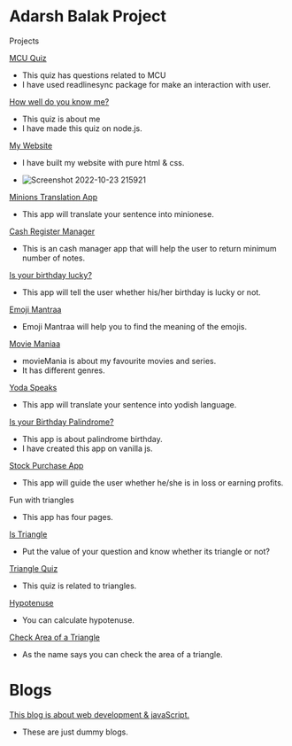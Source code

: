  # Adarsh Balak Project

Projects

[MCU Quiz](https://replit.com/@NamanJain48/MCU-QUIZ#index.js) 

* This quiz has questions related to MCU
* I have used readlinesync package for make an interaction with user.

 [How well do you know me?](https://replit.com/@NamanJain48/namanquiz#index.js) 
 
 * This quiz is about me
* I have made this quiz on node.js.  

[My Website](https://jainnmn.netlify.app/)  

  * I have built my website with pure html & css.
 
 * ![Screenshot 2022-10-23 215921](https://user-images.githubusercontent.com/101793920/197404064-9b0f57b2-9371-4bae-8b50-ca5aeeeb8fe0.png)

  
[Minions Translation App](https://nmnjain.netlify.app/)  

 * This app will translate your sentence into minionese.

[Cash Register Manager](https://cashmanagementapp.netlify.app/)  
* This is an cash manager app that will help the user to return minimum number of notes.

[Is your birthday lucky?](https://isyourbirthdaylucky2022.netlify.app/)  
* This app will tell the user whether his/her birthday is lucky or not.

[Emoji Mantraa](https://emojis-mantraa.vercel.app/) 
* Emoji Mantraa will help you to find the meaning of the emojis.

[Movie Maniaa](https://moviemania-five.vercel.app/) 
* movieMania is about my favourite movies and series.
* It has different genres.

[Yoda Speaks](https://yodishversion.netlify.app/) 
 * This app will translate your sentence into yodish language.

[Is your Birthday Palindrome?](https://palindromeeapp.netlify.app/) 
* This app is about palindrome birthday.
* I have created this app on vanilla js.

[Stock Purchase App](https://stockpurchase.netlify.app/) 
* This app will guide the user whether he/she is in loss or earning profits.

 Fun with triangles
* This app has four pages.

[Is Triangle](https://funwithmaths.netlify.app/) 
* Put the value of your question and know whether its triangle or not?

[Triangle Quiz](https://funwithmaths.netlify.app/quiz.html)
* This quiz is related to triangles.

[Hypotenuse](https://funwithmaths.netlify.app/hypotenuse.html)
* You can calculate hypotenuse.

[Check Area of a Triangle](https://funwithmaths.netlify.app/area.html)
* As the name says you can check the area of a triangle.

# Blogs

[This blog is about web development & javaScript.](https://jainnmn.netlify.app/blogs.html)
* These are just dummy blogs.
